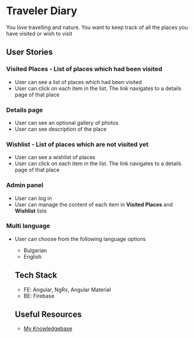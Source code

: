 # Traveler Diary

You love travelling and nature. You want to keep track of all the places you have visited or wish to visit

## User Stories

### Visited Places - List of places which had been visited

- User can see a list of places which had been visited
- User can click on each item in the list. The link navigates to a details page of that place

### Details page
- User can see an optional gallery of photos
- User can see description of the place

### Wishlist - List of places which are not visited yet

- User can see a wishlist of places
- User can click on each item in the list. The link navigates to a details page of that place

### Admin panel

- User can log in
- User can manage the content of each item in **Visited Places** and **Wishlist** lists

### Multi language
 
- User can choose from the following language options
  - Bulgarian
  - English
  
  ## Tech Stack
  - FE: Angular, NgRx, Angular Material
  - BE: Firebase
  
  ## Useful Resources
  - [My Knowledgebase](https://github.com/ivankisyov/knowledgebase)

